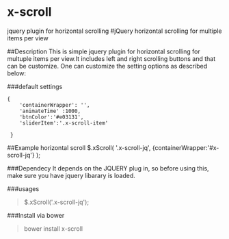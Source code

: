 # x-scroll
jquery plugin for horizontal scrolling
#jQuery horizontal scrolling for multiple items per view

##Description 
This is simple jquery plugin for horizontal scrolling for multuple items per view.It includes left and right scrolling buttons and that can be customize. One can customize the setting options as described below:

###default settings

    {
        'containerWrapper': '',
        'animateTime' :1000,
        'btnColor':'#e03131',
        'sliderItem':'.x-scroll-item'
   
     }
  		
##Example horizontal scroll
	 $.xScroll(
	                    '.x-scroll-jq',
	                    {containerWrapper:'#x-scroll-jq'}
	                  );


###Dependecy
It depends on the JQUERY plug in, so before using this, make sure you have jquery libarary is loaded. 

###usages
> $.xScroll('.x-scroll-jq');

###Install via bower
> bower install x-scroll 
